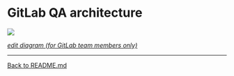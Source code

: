 # GitLab QA architecture

<img src="https://docs.google.com/drawings/d/e/2PACX-1vTBlBcIBFFnQOd9xGQ7-2rij96mP2-ajNd9sQILhSI2D7x-q_8oMuO_GFG8-BWRoQZkVHWdQZTdXF8c/pub?w=855&amp;h=2426">

_[edit diagram (for GitLab team members only)](https://docs.google.com/drawings/d/12mTCF7BU-xaxxS9MmIjkSYnf31RN4wgkkHcXTmS0NoA/edit)_

----

[Back to README.md](../README.md)
